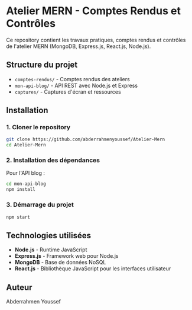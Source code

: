 # Atelier MERN - Comptes Rendus et Contrôles

Ce repository contient les travaux pratiques, comptes rendus et contrôles de l'atelier MERN (MongoDB, Express.js, React.js, Node.js).

## Structure du projet

- `comptes-rendus/` - Comptes rendus des ateliers
- `mon-api-blog/` - API REST avec Node.js et Express
- `captures/` - Captures d'écran et ressources

## Installation

### 1. Cloner le repository

```bash
git clone https://github.com/abderrahmenyoussef/Atelier-Mern
cd Atelier-Mern
```

### 2. Installation des dépendances

Pour l'API blog :

```bash
cd mon-api-blog
npm install
```

### 3. Démarrage du projet

```bash
npm start
```

## Technologies utilisées

- **Node.js** - Runtime JavaScript
- **Express.js** - Framework web pour Node.js
- **MongoDB** - Base de données NoSQL
- **React.js** - Bibliothèque JavaScript pour les interfaces utilisateur

## Auteur

Abderrahmen Youssef
